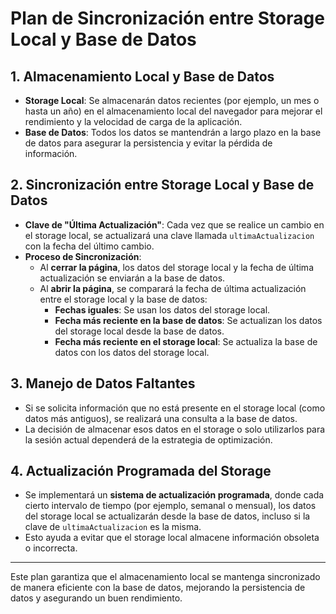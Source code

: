 # Plan de Sincronización entre Storage Local y Base de Datos

## 1. Almacenamiento Local y Base de Datos

- **Storage Local**: Se almacenarán datos recientes (por ejemplo, un mes o hasta un año) en el almacenamiento local del navegador para mejorar el rendimiento y la velocidad de carga de la aplicación.
- **Base de Datos**: Todos los datos se mantendrán a largo plazo en la base de datos para asegurar la persistencia y evitar la pérdida de información.

## 2. Sincronización entre Storage Local y Base de Datos

- **Clave de "Última Actualización"**: Cada vez que se realice un cambio en el storage local, se actualizará una clave llamada `ultimaActualizacion` con la fecha del último cambio.
- **Proceso de Sincronización**:
  - Al **cerrar la página**, los datos del storage local y la fecha de última actualización se enviarán a la base de datos.
  - Al **abrir la página**, se comparará la fecha de última actualización entre el storage local y la base de datos:
    - **Fechas iguales**: Se usan los datos del storage local.
    - **Fecha más reciente en la base de datos**: Se actualizan los datos del storage local desde la base de datos.
    - **Fecha más reciente en el storage local**: Se actualiza la base de datos con los datos del storage local.

## 3. Manejo de Datos Faltantes

- Si se solicita información que no está presente en el storage local (como datos más antiguos), se realizará una consulta a la base de datos.
- La decisión de almacenar esos datos en el storage o solo utilizarlos para la sesión actual dependerá de la estrategia de optimización.

## 4. Actualización Programada del Storage

- Se implementará un **sistema de actualización programada**, donde cada cierto intervalo de tiempo (por ejemplo, semanal o mensual), los datos del storage local se actualizarán desde la base de datos, incluso si la clave de `ultimaActualizacion` es la misma.
- Esto ayuda a evitar que el storage local almacene información obsoleta o incorrecta.

---

Este plan garantiza que el almacenamiento local se mantenga sincronizado de manera eficiente con la base de datos, mejorando la persistencia de datos y asegurando un buen rendimiento.
